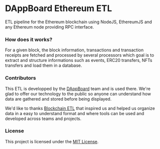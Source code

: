 # DAppBoard Ethereum ETL
ETL pipeline for the Ethereum blockchain using NodeJS, EthereumJS and any Ethereum node providing RPC interface.

### How does it works?

For a given block, the block information, transactions and transaction receipts are fetched and processed by several processors which goal is to extract and structure informations such as events, ERC20 transfers, NFTs transfers and load them in a database.

### Contributors

This ETL is developped by the [DAppBoard](http://dappboard.com) team and is used there. We're glad to offer our technology to the public so anyone can understand how data are gathered and stored before being displayed.

We'd like to thanks [Blockchain ETL](https://github.com/blockchain-etl/ethereum-etl) that inspired us and helped us organize data in a easy to understand format and where tools can be used and developed across teams and projects.

### License

This project is licensed under the [MIT License](https://opensource.org/licenses/MIT).
